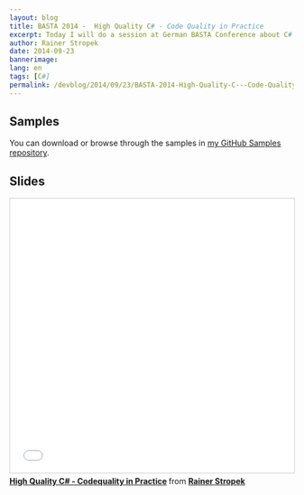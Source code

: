 ```yaml
---
layout: blog
title: BASTA 2014 -  High Quality C# - Code Quality in Practice
excerpt: Today I will do a session at German BASTA Conference about C# code quality. In this blog I want to share my slides and the samples I am using.
author: Rainer Stropek
date: 2014-09-23
bannerimage: 
lang: en
tags: [C#]
permalink: /devblog/2014/09/23/BASTA-2014-High-Quality-C---Code-Quality-in-Practice
---
```


<h2>Samples</h2><p>You can download or browse through the samples in <a href="https://github.com/rstropek/Samples/tree/master/StyleCopCodeAnalysis" target="_blank">my GitHub Samples repository</a>.</p><h2>Slides</h2><iframe src="//www.slideshare.net/slideshow/embed_code/39418366?rel=0" width="597" height="486" frameborder="0" marginwidth="0" marginheight="0" scrolling="no" style="border:1px solid #CCC; border-width:1px; margin-bottom:5px; max-width: 100%;" allowfullscreen="allowfullscreen"></iframe><div style="margin-bottom:5px">
  <strong>
    <a href="https://www.slideshare.net/rstropek/high-quality-c-codequality-in-practice" title="High Quality C# - Codequality in Practice" target="_blank">High Quality C# - Codequality in Practice</a>
  </strong> from <strong><a href="http://www.slideshare.net/rstropek" target="_blank">Rainer Stropek</a></strong></div>